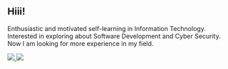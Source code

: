 
## Hiii!

Enthusiastic and motivated self-learning in Information Technology. Interested in exploring about Software Development and Cyber Security. Now I am looking for more experience in my field.

<p align="">
  <a href="https://www.linkedin.com/in/barokatu/">
    <img src="https://img.shields.io/badge/-mohammad%20barokatu%20rizky-blue?style=for-the-badge&logo=Linkedin&logoColor=00AEFF&labelColor=black&color=black">
  </a>
  <a href="mailto:rizky21id@gmail.com">
    <img src="https://img.shields.io/badge/rizky21id@gmail.com-0078D4?style=for-the-badge&logo=Microsoft-Outlook&logoColor=00AEFF&labelColor=black&color=black">
  </a>
</p>
